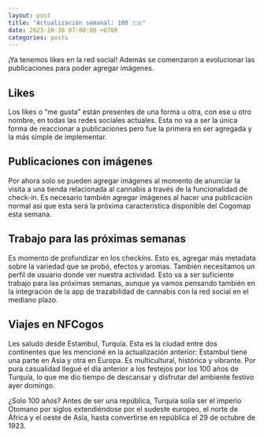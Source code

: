 ```yaml
---
layout: post
title: "Actualización semanal: 100 🇹🇷"
date: 2023-10-30 07:00:00 +0700
categories: posts
---
```


¡Ya tenemos likes en la red social! Además se comenzaron a evolucionar las publicaciones para poder agregar imágenes.

## Likes

Los likes o “me gusta” están presentes de una forma u otra, con ese u otro nombre, en todas las redes sociales actuales. Esta no va a ser la única forma de reaccionar a publicaciones pero fue la primera en ser agregada y la más simple de implementar.

## Publicaciones con imágenes

Por ahora solo se pueden agregar imágenes al momento de anunciar la visita a una tienda relacionada al cannabis a través de la funcionalidad de check-in. Es necesario también agregar imágenes al hacer una publicación normal así que esta será la próxima característica disponible del Cogomap esta semana.

## Trabajo para las próximas semanas

Es momento de profundizar en los checkins. Esto es, agregar más metadata sobre la variedad que se probó, efectos y aromas. También necesitamos un perfil de usuario donde ver nuestra actividad. Esto va a ser suficiente trabajo para las próximas semanas, aunque ya vamos pensando también en la integración de la app de trazabilidad de cannabis con la red social en el mediano plazo.

## Viajes en NFCogos

Les saludo desde Estambul, Turquía. Esta es la ciudad entre dos continentes que les mencioné en la actualización anterior: Estambul tiene una parte en Asia y otra en Europa. Es multicultural, histórica y vibrante. Por pura casualidad llegué el día anterior a los festejos por los 100 años de Turquía, lo que me dio tiempo de descansar y disfrutar del ambiente festivo ayer domingo.

¿Solo 100 años? Antes de ser una república, Turquía solía ser el imperio Otomano por siglos extendiéndose por el sudeste europeo, el norte de África y el oeste de Asia, hasta convertirse en república el 29 de octubre de 1923.
